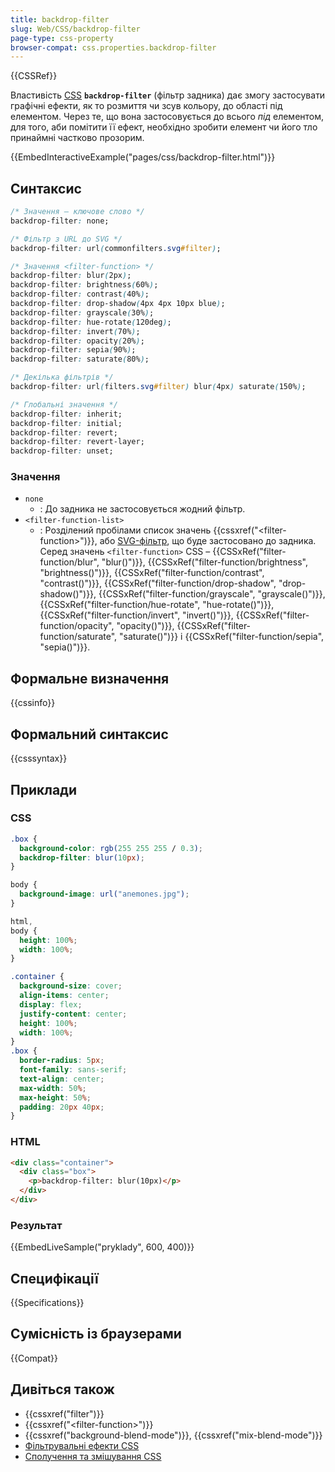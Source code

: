 ```yaml
---
title: backdrop-filter
slug: Web/CSS/backdrop-filter
page-type: css-property
browser-compat: css.properties.backdrop-filter
---
```


{{CSSRef}}

Властивість [CSS](/uk/docs/Web/CSS) **`backdrop-filter`** (фільтр задника) дає змогу застосувати графічні ефекти, як то розмиття чи зсув кольору, до області під елементом. Через те, що вона застосовується до всього _під_ елементом, для того, аби помітити її ефект, необхідно зробити елемент чи його тло принаймні частково прозорим.

{{EmbedInteractiveExample("pages/css/backdrop-filter.html")}}

## Синтаксис

```css
/* Значення – ключове слово */
backdrop-filter: none;

/* Фільтр з URL до SVG */
backdrop-filter: url(commonfilters.svg#filter);

/* Значення <filter-function> */
backdrop-filter: blur(2px);
backdrop-filter: brightness(60%);
backdrop-filter: contrast(40%);
backdrop-filter: drop-shadow(4px 4px 10px blue);
backdrop-filter: grayscale(30%);
backdrop-filter: hue-rotate(120deg);
backdrop-filter: invert(70%);
backdrop-filter: opacity(20%);
backdrop-filter: sepia(90%);
backdrop-filter: saturate(80%);

/* Декілька фільтрів */
backdrop-filter: url(filters.svg#filter) blur(4px) saturate(150%);

/* Глобальні значення */
backdrop-filter: inherit;
backdrop-filter: initial;
backdrop-filter: revert;
backdrop-filter: revert-layer;
backdrop-filter: unset;
```

### Значення

- `none`
  - : До задника не застосовується жодний фільтр.
- `<filter-function-list>`
  - : Розділений пробілами список значень {{cssxref("&lt;filter-function&gt;")}}, або [SVG-фільтр](/uk/docs/Web/SVG/Element/filter), що буде застосовано до задника. Серед значень `<filter-function>` CSS – {{CSSxRef("filter-function/blur", "blur()")}}, {{CSSxRef("filter-function/brightness", "brightness()")}}, {{CSSxRef("filter-function/contrast", "contrast()")}}, {{CSSxRef("filter-function/drop-shadow", "drop-shadow()")}}, {{CSSxRef("filter-function/grayscale", "grayscale()")}}, {{CSSxRef("filter-function/hue-rotate", "hue-rotate()")}}, {{CSSxRef("filter-function/invert", "invert()")}}, {{CSSxRef("filter-function/opacity", "opacity()")}}, {{CSSxRef("filter-function/saturate", "saturate()")}} і {{CSSxRef("filter-function/sepia", "sepia()")}}.

## Формальне визначення

{{cssinfo}}

## Формальний синтаксис

{{csssyntax}}

## Приклади

### CSS

```css
.box {
  background-color: rgb(255 255 255 / 0.3);
  backdrop-filter: blur(10px);
}

body {
  background-image: url("anemones.jpg");
}
```

```css hidden
html,
body {
  height: 100%;
  width: 100%;
}

.container {
  background-size: cover;
  align-items: center;
  display: flex;
  justify-content: center;
  height: 100%;
  width: 100%;
}
.box {
  border-radius: 5px;
  font-family: sans-serif;
  text-align: center;
  max-width: 50%;
  max-height: 50%;
  padding: 20px 40px;
}
```

### HTML

```html
<div class="container">
  <div class="box">
    <p>backdrop-filter: blur(10px)</p>
  </div>
</div>
```

### Результат

{{EmbedLiveSample("pryklady", 600, 400)}}

## Специфікації

{{Specifications}}

## Сумісність із браузерами

{{Compat}}

## Дивіться також

- {{cssxref("filter")}}
- {{cssxref("&lt;filter-function&gt;")}}
- {{cssxref("background-blend-mode")}}, {{cssxref("mix-blend-mode")}}
- [Фільтрувальні ефекти CSS](/uk/docs/Web/CSS/filter_effects/)
- [Сполучення та змішування CSS](/uk/docs/Web/CSS/Compositing_and_Blending)
